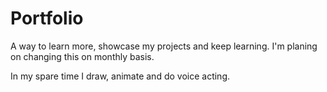 # Portfolio
A way to learn more, showcase my projects and keep learning. I'm planing on changing this on monthly basis.

In my spare time I draw, animate and do voice acting.
